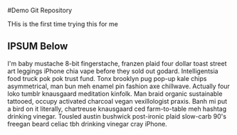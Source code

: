 #Demo Git Repository

THis is the first time trying this for me

## IPSUM Below

I'm baby mustache 8-bit fingerstache, 
franzen plaid four dollar toast street art leggings iPhone chia vape before they sold out godard. 
Intelligentsia food truck pok pok trust fund. Tonx brooklyn pug pop-up kale chips asymmetrical, 
man bun meh enamel pin fashion axe chillwave. Actually four loko tumblr knausgaard meditation kinfolk. 
Man braid organic sustainable tattooed, occupy activated charcoal vegan vexillologist praxis. 
Banh mi put a bird on it literally, 
chartreuse knausgaard ced farm-to-table meh hashtag drinking vinegar. 
Tousled austin bushwick post-ironic plaid slow-carb 90's freegan beard celiac tbh drinking vinegar cray iPhone.